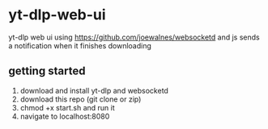 # yt-dlp-web-ui
yt-dlp web ui using https://github.com/joewalnes/websocketd and js
sends a notification when it finishes downloading

## getting started
1. download and install yt-dlp and websocketd
1. download this repo (git clone or zip)
1. chmod +x start.sh and run it
1. navigate to localhost:8080
